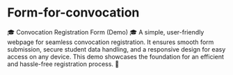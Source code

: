 # Form-for-convocation
🎓 Convocation Registration Form (Demo) 🎓  A simple, user-friendly webpage for seamless convocation registration. It ensures smooth form submission, secure student data handling, and a responsive design for easy access on any device. This demo showcases the foundation for an efficient and hassle-free registration process. 🚀
